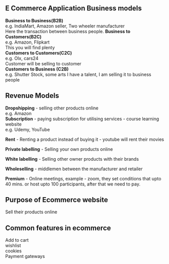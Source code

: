 ## E Commerce Application Business models

**Business to Business(B2B)**  
e.g. IndiaMart, Amazon seller, Two wheeler manufacturer  
Here the transaction between business people.
**Business to Customers(B2C)**  
e.g. Amazon, Flipkart  
This you will find plenty  
**Customers to Customers(C2C)**  
e.g. Olx, cars24  
Customer will be selling to customer  
**Customers to Business (C2B)**  
e.g. Shutter Stock, some arts
I have a talent, I am selling it to business people

## Revenue Models

**Dropshipping** - selling other products online  
e.g. Amazon  
**Subscription** - paying subscription for utilising services - course learning website  
e.g. Udemy, YouTube  

**Rent** - Renting a product instead of buying it - youtube will rent their movies  

**Private labelling** - Selling your own products online  

**White labelling** - Selling other owner products with their brands  

**Wholeselling** - middlemen between the manufacturer and retailer  

**Premium** - Online meetings, example - zoom, they set conditions that upto 40 mins.
or host upto 100 participants, after that we need to pay.  

## Purpose of Ecommerce website

Sell their products online

## Common features in ecommerce

Add to cart  
wishlist  
cookies  
Payment gateways
